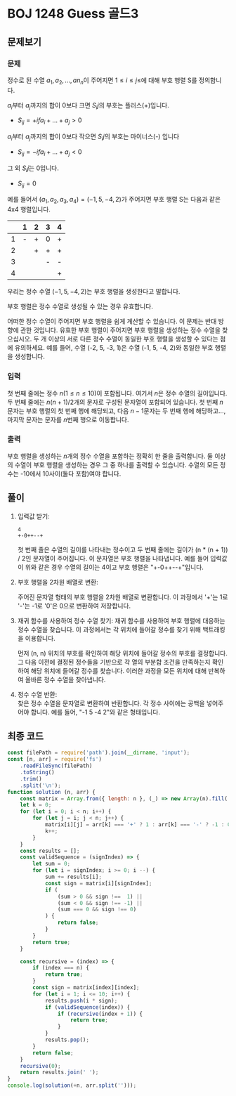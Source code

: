 # BOJ 1248 Guess 골드3

## 문제보기

### 문제

정수로 된 수열 $a_1, a_2, ... , an_n$이 주어지면 $1 \leq i \leq j \leq$에 대해 부호 행렬 S를 정의합니다.

$a_i$부터 $a_j$까지의 합이 0보다 크면 $S_ij$의 부호는 플러스(+)입니다.

- $S_{ij}= + if a_i + ... + a_j > 0$

$a_i$부터 $a_j$까지의 합이 0보다 작으면 $S_ij$의 부호는 마이너스(-) 입니다

- $S_{ij}= - if a_i + ... + a_j < 0$  

그 외 $S_ij$는 0입니다.

- $S_{ij}= 0$

예를 들어서 $(a_1, a_2, a_3, a_4) = (-1, 5, -4, 2)$가 주어지면 부호 행렬 S는 다음과 같은 4x4 행렬입니다.

| |1|2|3|4|
|-|-|-|-|-|
|1|-|+|0|+|
|2| |+|+|+|
|3| | |-|-|
|4| | | |+|

우리는 정수 수열 $(-1, 5, -4, 2)$는 부호 행렬을 생성한다고 말합니다.

부호 행렬은 정수 수열로 생성될 수 있는 경우 유효합니다.

어떠한 정수 수열이 주어지면 부호 행렬을 쉽게 계산할 수 있습니다. 이 문제는 반대 방향에 관한 것입니다. 유효한 부호 행렬이 주어지면 부호 행렬을 생성하는 정수 수열을 찾으십시오. 두 개 이상의 서로 다른 정수 수열이 동일한 부호 행렬을 생성할 수 있다는 점에 유의하세요. 예를 들어, 수열 (-2, 5, -3, 1)은 수열 (-1, 5, -4, 2)와 동일한 부호 행렬을 생성합니다.

### 입력

첫 번째 줄에는 정수 $n (1 \leq n \leq 10 )$이 포함됩니다. 여기서 $n$은 정수 수열의 길이입니다. 두 번째 줄에는 $n(n+1)/2$개의 문자로 구성된 문자열이 포함되어 있습니다. 첫 번째 $n$문자는 부호 행렬의 첫 번째 행에 해당되고, 다음 $n-1$문자는 두 번째 행에 해당하고..., 마지막 문자는 문자를 $n$번째 행으로 이동합니다.

### 출력

부호 행렬을 생성하는 $n$개의 정수 수열을 포함하는 정확히 한 줄을 출력합니다. 둘 이상의 수열이 부호 행렬을 생성하는 경우 그 중 하나를 출력할 수 있습니다. 수열의 모든 정수는 -10에서 10사이(둘다 포함)여야 합니다.

## 풀이

1. 입력값 받기:  

    ```text
    4
    +-0++--+
    ```

    첫 번째 줄은 수열의 길이를 나타내는 정수이고 두 번째 줄에는 길이가 (n * (n + 1)) / 2인 문자열이 주어집니다. 이 문자열은 부호 행렬을 나타냅니다. 예를 들어 입력값이 위와 같은 경우 수열의 길이는 4이고 부호 행렬은 "+-0++--+"입니다.

2. 부호 행렬을 2차원 배열로 변환:  

    주어진 문자열 형태의 부호 행렬을 2차원 배열로 변환합니다. 이 과정에서 '+'는 1로 '-'는 -1로 '0'은 0으로 변환하여 저장합니다.

3. 재귀 함수를 사용하여 정수 수열 찾기:
    재귀 함수를 사용하여 부호 행렬에 대응하는 정수 수열을 찾습니다. 이 과정에서는 각 위치에 들어갈 정수를 찾기 위해 백트래킹을 이용합니다.

    먼저 (n, n) 위치의 부호를 확인하여 해당 위치에 들어갈 정수의 부호를 결정합니다. 그 다음 이전에 결정된 정수들을 기반으로 각 열의 부분합 조건을 만족하는지 확인하여 해당 위치에 들어갈 정수를 찾습니다. 이러한 과정을 모든 위치에 대해 반복하여 올바른 정수 수열을 찾아냅니다.

4. 정수 수열 반환:  
    찾은 정수 수열을 문자열로 변환하여 반환합니다. 각 정수 사이에는 공백을 넣어주어야 합니다. 예를 들어, "-1 5 -4 2"와 같은 형태입니다.

## 최종 코드

```js
const filePath = require('path').join(__dirname, 'input');
const [n, arr] = require('fs')
    .readFileSync(filePath)
    .toString()
    .trim()
    .split('\n');
function solution (n, arr) {
    const matrix = Array.from({ length: n }, (_) => new Array(n).fill(''));
    let k = 0;
    for (let i = 0; i < n; i++) {
        for (let j = i; j < n; j++) {
            matrix[i][j] = arr[k] === '+' ? 1 : arr[k] === '-' ? -1 : 0;
            k++;
        }
    }
    const results = [];
    const validSequence = (signIndex) => {
        let sum = 0;
        for (let i = signIndex; i >= 0; i --) {
            sum += results[i];
            const sign = matrix[i][signIndex];
            if (
                (sum > 0 && sign !==  1) ||
                (sum < 0 && sign !== -1) ||
                (sum === 0 && sign !== 0)
            ) {
                return false;
            }
        }
        return true;
    }

    const recursive = (index) => {
        if (index === n) {
            return true;
        }
        const sign = matrix[index][index];
        for (let i = 1; i <= 10; i++) {
            results.push(i * sign);
            if (validSequence(index)) {
                if (recursive(index + 1)) {
                    return true;
                }
            }
            results.pop();
        }
        return false;
    }
    recursive(0);
    return results.join(' ');
}
console.log(solution(+n, arr.split('')));
```
